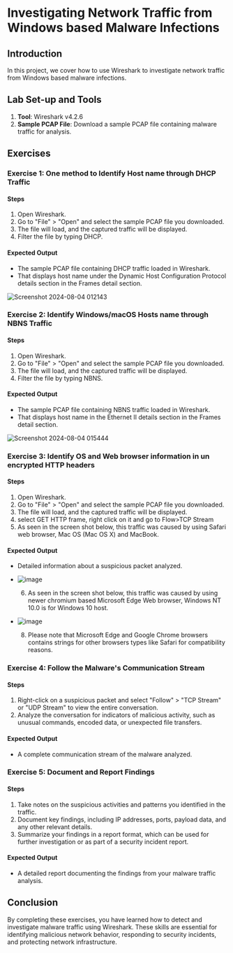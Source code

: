 # Investigating Network Traffic from Windows based Malware Infections

## Introduction

In this project, we cover how to use Wireshark to investigate network traffic from Windows based malware infections.

## Lab Set-up and Tools

1. **Tool**: Wireshark v4.2.6
2. **Sample PCAP File**: Download a sample PCAP file containing malware traffic for analysis.

## Exercises

### Exercise 1: One method to Identify Host name through DHCP Traffic

#### Steps

1. Open Wireshark.
2. Go to "File" > "Open" and select the sample PCAP file you downloaded.
3. The file will load, and the captured traffic will be displayed.
4. Filter the file by typing DHCP.

#### Expected Output

- The sample PCAP file containing DHCP traffic loaded in Wireshark.
- That displays host name under the Dynamic Host Configuration Protocol details section in the Frames detail section.

![Screenshot 2024-08-04 012143](https://github.com/user-attachments/assets/327704b7-aa34-4213-abe5-0a4d20a22d8f)

### Exercise 2: Identify Windows/macOS Hosts name through NBNS Traffic

#### Steps

1. Open Wireshark.
2. Go to "File" > "Open" and select the sample PCAP file you downloaded.
3. The file will load, and the captured traffic will be displayed.
4. Filter the file by typing NBNS.

#### Expected Output

- The sample PCAP file containing NBNS traffic loaded in Wireshark.
- That displays host name in the Ethernet II details section in the Frames detail section.

![Screenshot 2024-08-04 015444](https://github.com/user-attachments/assets/425fafd3-dd49-4c1f-80b0-3da6c8f8fc99)

### Exercise 3: Identify OS and Web browser information in un encrypted HTTP headers

#### Steps

1. Open Wireshark.
2. Go to "File" > "Open" and select the sample PCAP file you downloaded.
3. The file will load, and the captured traffic will be displayed.
4. select GET HTTP frame, right click on it and go to Flow>TCP Stream
5. As seen in the screen shot below, this traffic was caused by using Safari web browser, Mac OS (Mac OS X) and MacBook.
   
#### Expected Output

- Detailed information about a suspicious packet analyzed.

- ![image](https://github.com/user-attachments/assets/8e7c1020-5381-4732-a018-3e9309fbe1da)

  6.  As seen in the screen shot below, this traffic was caused by using newer chromium based Microsoft Edge Web browser, Windows NT 10.0 is for Windows 10 host.
 
- ![image](https://github.com/user-attachments/assets/54881e41-a5b2-4c04-bcc1-7544b033b33e)
  
  8.  Please note that Microsoft Edge and Google Chrome browsers contains strings for other browsers types like Safari for compatibility reasons.

### Exercise 4: Follow the Malware's Communication Stream

#### Steps

1. Right-click on a suspicious packet and select "Follow" > "TCP Stream" or "UDP Stream" to view the entire conversation.
2. Analyze the conversation for indicators of malicious activity, such as unusual commands, encoded data, or unexpected file transfers.

#### Expected Output

- A complete communication stream of the malware analyzed.

### Exercise 5: Document and Report Findings

#### Steps

1. Take notes on the suspicious activities and patterns you identified in the traffic.
2. Document key findings, including IP addresses, ports, payload data, and any other relevant details.
3. Summarize your findings in a report format, which can be used for further investigation or as part of a security incident report.

#### Expected Output

- A detailed report documenting the findings from your malware traffic analysis.

## Conclusion

By completing these exercises, you have learned how to detect and investigate malware traffic using Wireshark. These skills are essential for identifying malicious network behavior, responding to security incidents, and protecting network infrastructure.
